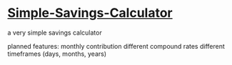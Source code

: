 # [Simple-Savings-Calculator](http://mhbates.com/savings/)
a very simple savings calculator

planned features:
monthly contribution
different compound rates
different timeframes (days, months, years)
